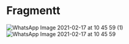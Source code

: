 # Fragmentt
![WhatsApp Image 2021-02-17 at 10 45 59 (1)](https://user-images.githubusercontent.com/63860092/108155667-e24cd180-7111-11eb-8521-5f4dbe4a5e21.jpeg)
![WhatsApp Image 2021-02-17 at 10 45 59](https://user-images.githubusercontent.com/63860092/108155750-0b6d6200-7112-11eb-9f13-32bdc0a51e60.jpeg)
